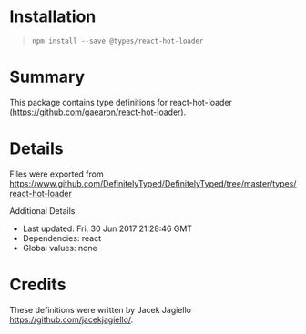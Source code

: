 # Installation
> `npm install --save @types/react-hot-loader`

# Summary
This package contains type definitions for react-hot-loader (https://github.com/gaearon/react-hot-loader).

# Details
Files were exported from https://www.github.com/DefinitelyTyped/DefinitelyTyped/tree/master/types/react-hot-loader

Additional Details
 * Last updated: Fri, 30 Jun 2017 21:28:46 GMT
 * Dependencies: react
 * Global values: none

# Credits
These definitions were written by Jacek Jagiello <https://github.com/jacekjagiello/>.
